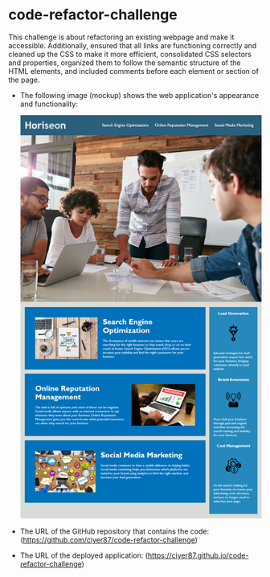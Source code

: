 # code-refactor-challenge

This challenge is about refactoring an existing webpage and make it accessible.  Additionally, ensured that all links are functioning correctly and cleaned up the CSS to make it more efficient, consolidated CSS selectors and properties, organized them to follow the semantic structure of the HTML elements, and included comments before each element or section of the page.

* The following image (mockup) shows the web application's appearance and functionality:

  ![A website with a navigation, a hero image, sections on the left and center and a footer](assets/images/challenge1-screenshot.png)
  
*  The URL of the GitHub repository that contains the code: (https://github.com/ciyer87/code-refactor-challenge) 
*  The URL of the deployed application: (https://ciyer87.github.io/code-refactor-challenge)
